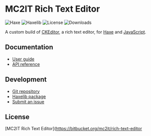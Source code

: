 # MC2IT Rich Text Editor
![Haxe](https://flat.badgen.net/badge/haxe/%3E%3D4.2.0/green) ![Haxelib](https://flat.badgen.net/haxelib/v/mc2it_rte) ![License](https://flat.badgen.net/badge/license/MIT/blue) ![Downloads](https://flat.badgen.net/haxelib/d/mc2it_rte)

A custom build of [CKEditor](https://ckeditor.com/ckeditor-5), a rich text editor,
for [Haxe](https://haxe.org) and [JavaScript](https://developer.mozilla.org/en-US/docs/Web/JavaScript).

## Documentation
- [User guide](https://bitbucket.org/mc2it/rich-text-editor/wiki)
- [API reference](https://mc2it.github.io/rich-text-editor)

## Development
- [Git repository](https://bitbucket.org/mc2it/rich-text-editor)
- [Haxelib package](https://lib.haxe.org/p/mc2it_rte)
- [Submit an issue](https://bitbucket.org/mc2it/rich-text-editor/issues)

## License
[MC2IT Rich Text Editor](https://bitbucket.org/mc2it/rich-text-editor
